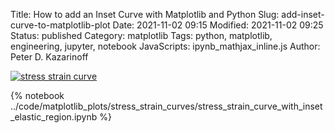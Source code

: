 Title: How to add an Inset Curve with Matplotlib and Python
Slug: add-inset-curve-to-matplotlib-plot
Date: 2021-11-02 09:15
Modified: 2021-11-02 09:25
Status: published
Category: matplotlib
Tags: python, matplotlib, engineering, jupyter, notebook
JavaScripts: ipynb_mathjax_inline.js
Author: Peter D. Kazarinoff

[![stress strain curve]({static}/posts/matplotlib/images/stress_strain_curve_with_inset.png)]({filename}/posts/matplotlib/add_inset_curve_to_matplotlib_plot.md)

{% notebook ../code/matplotlib_plots/stress_strain_curves/stress_strain_curve_with_inset_elastic_region.ipynb %}
